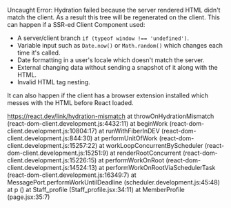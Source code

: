Uncaught Error: Hydration failed because the server rendered HTML didn't match the client. As a result this tree will be regenerated on the client. This can happen if a SSR-ed Client Component used:

- A server/client branch `if (typeof window !== 'undefined')`.
- Variable input such as `Date.now()` or `Math.random()` which changes each time it's called.
- Date formatting in a user's locale which doesn't match the server.
- External changing data without sending a snapshot of it along with the HTML.
- Invalid HTML tag nesting.

It can also happen if the client has a browser extension installed which messes with the HTML before React loaded.

https://react.dev/link/hydration-mismatch
    at throwOnHydrationMismatch (react-dom-client.development.js:4432:11)
    at beginWork (react-dom-client.development.js:10804:17)
    at runWithFiberInDEV (react-dom-client.development.js:844:30)
    at performUnitOfWork (react-dom-client.development.js:15257:22)
    at workLoopConcurrentByScheduler (react-dom-client.development.js:15251:9)
    at renderRootConcurrent (react-dom-client.development.js:15226:15)
    at performWorkOnRoot (react-dom-client.development.js:14524:13)
    at performWorkOnRootViaSchedulerTask (react-dom-client.development.js:16349:7)
    at MessagePort.performWorkUntilDeadline (scheduler.development.js:45:48)
    at p (<anonymous>)
    at Staff_profile (Staff_profile.jsx:34:11)
    at MemberProfile (page.jsx:35:7)